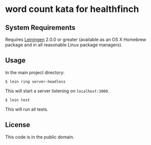 # word count kata for healthfinch

## System Requirements

Requires [Leiningen](http://leiningen.org/) 2.0.0 or greater (available as an OS X Homebrew package and in all reasonable Linux package managers).

## Usage

In the main project directory:

    $ lein ring server-headless

This will start a server listening on `localhost:3000`.

    $ lein test

This will run all tests.

## License

This code is in the public domain.
